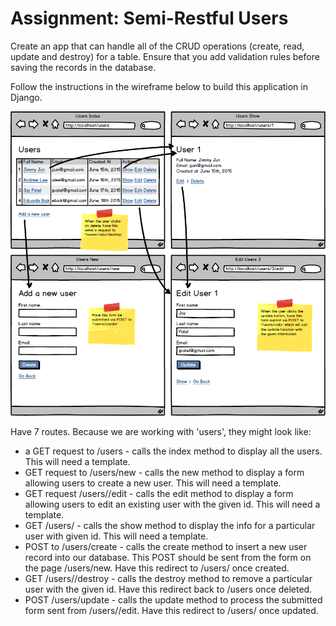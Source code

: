 # Assignment: Semi-Restful Users

Create an app that can handle all of the CRUD operations (create, read, update and destroy) for a table.  Ensure that you add validation rules before saving the records in the database.

Follow the instructions in the wireframe below to build this application in Django.

![Semi Restful Users Wireframe](apps/users/static/users/semi_restful_users.png)

Have 7 routes. Because we are working with 'users', they might look like:

* a GET request to /users - calls the index method to display all the users. This will need a template.
* GET request to /users/new - calls the new method to display a form allowing users to create a new user. This will need a template.
* GET request /users/<id>/edit - calls the edit method to display a form allowing users to edit an existing user with the given id. This will need a template.
* GET /users/<id> - calls the show method to display the info for a particular user with given id. This will need a template.
* POST to /users/create - calls the create method to insert a new user record into our database. This POST should be sent from the form on the page /users/new. Have this redirect to /users/<id> once created.
* GET /users/<id>/destroy - calls the destroy method to remove a particular user with the given id. Have this redirect back to /users once deleted.
* POST /users/update - calls the update method to process the submitted form sent from /users/<id>/edit. Have this redirect to /users/<id> once updated.
